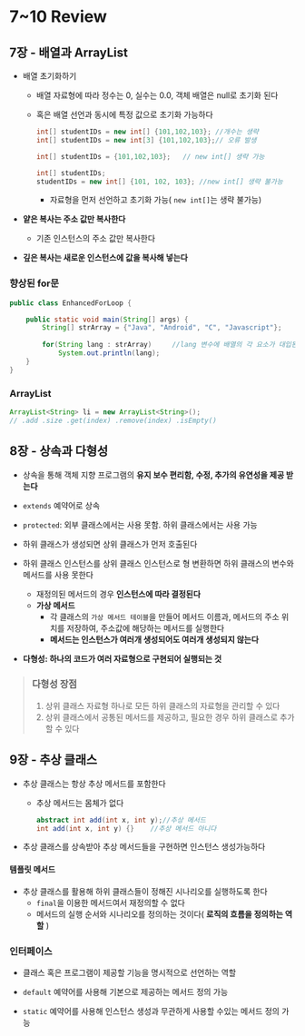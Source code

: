 # 7~10 Review

## 7장 - 배열과 ArrayList

- 배열 초기화하기

  - 배열 자료형에 따라 정수는 0, 실수는 0.0, 객체 배열은 null로 초기화 된다

  - 혹은 배열 선언과 동시에 특정 값으로 초기화 가능하다

    ```java
    int[] studentIDs = new int[] {101,102,103};	//개수는 생략
    int[] studentIDs = new int[3] {101,102,103};// 오류 발생
    ```

    ```java
    int[] studentIDs = {101,102,103};	// new int[] 생략 가능
    ```

    ```java
    int[] studentIDs;
    studentIDs = new int[] {101, 102, 103};	//new int[] 생략 불가능
    ```

    - 자료형을 먼저 선언하고 초기화 가능( `new int[]`는 생략 불가능)

- **얕은 복사는 주소 값만 복사한다**
  - 기존 인스턴스의 주소 값만 복사한다
- **깊은 복사는 새로운 인스턴스에 값을 복사해 넣는다**

### 향상된 for문

```java
public class EnhancedForLoop {

	public static void main(String[] args) {
		String[] strArray = {"Java", "Android", "C", "Javascript"};
		
		for(String lang : strArray)		//lang 변수에 배열의 각 요소가 대입된다
			System.out.println(lang);
	}
}
```

### ArrayList

```java
ArrayList<String> li = new ArrayList<String>();
// .add .size .get(index) .remove(index) .isEmpty()
```



## 8장 - 상속과 다형성

- 상속을 통해 객체 지향 프로그램의 **유지 보수 편리함, 수정, 추가의 유연성을 제공 받는다**
- `extends` 예약어로 상속
- `protected`: 외부 클래스에서는 사용 못함. 하위 클래스에서는 사용 가능

- 하위 클래스가 생성되면 상위 클래스가 먼저 호출된다
- 하위 클래스 인스턴스를 상위 클래스 인스턴스로 형 변환하면 하위 클래스의 변수와 메서드를 사용 못한다
  - 재정의된 메서드의 경우 **인스턴스에 따라 결정된다**
  - **가상 메서드**
    - 각 클래스의 `가상 메서드 테이블`을 만들어 메서드 이름과, 메서드의 주소 위치를 저장하여, 주소값에 해당하는 메서드를 실행한다
    - **메서드는 인스턴스가 여러개 생성되어도 여러개 생성되지 않는다**

- **다형성: 하나의 코드가 여러 자료형으로 구현되어 실행되는 것**

> ### 다형성 장점
>
> 1. 상위 클래스 자료형 하나로 모든 하위 클래스의 자료형을 관리할 수 있다
> 2. 상위 클래스에서 공통된 메서드를 제공하고, 필요한 경우 하위 클래스로 추가할 수 있다



## 9장 - 추상 클래스

- 추상 클래스는 항상 추상 메서드를 포함한다

  - 추상 메서드는 몸체가 없다

    ```java
    abstract int add(int x, int y);//추상 메서드
    int add(int x, int y) {}	//추상 메서드 아니다
    ```

- 추상 클래스를 상속받아 추상 메서드들을 구현하면 인스턴스 생성가능하다

#### 템플릿 메서드

- 추상 클래스를 활용해 하위 클래스들이 정해진 시나리오를 실행하도록 한다
  - `final`을 이용한 메서드여서 재정의할 수 없다
  - 메서드의 실행 순서와 시나리오를 정의하는 것이다( **로직의 흐름을 정의하는 역할** )



### 인터페이스

- 클래스 혹은 프로그램이 제공할 기능을 명시적으로 선언하는 역할

- `default` 예약어를 사용해 기본으로 제공하는 메서드 정의 가능
- `static` 예약어를 사용해 인스턴스 생성과 무관하게 사용할 수있는 메서드 정의 가능